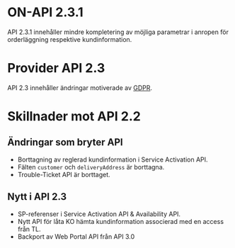 # ON-API 2.3.1

API 2.3.1 innehåller mindre kompletering av möjliga parametrar i anropen för orderläggning respektive kundinformation.

# Provider API 2.3

API 2.3 innehåller ändringar motiverade av [GDPR][wikipedia-gdpr].

# Skillnader mot API 2.2

## Ändringar som bryter API

* Borttagning av reglerad kundinformation i Service Activation API.
 * Fälten `customer` och `deliveryAddress` är borttagna.
 * Trouble-Ticket API är borttaget.

## Nytt i API 2.3

* SP-referenser i Service Activation API & Availability API.
* Nytt API för låta KO hämta kundinformation associerad med en access från TL.
* Backport av Web Portal API från API 3.0

[wikipedia-gdpr]: https://sv.wikipedia.org/wiki/Allm%C3%A4nna_dataskyddsf%C3%B6rordningen "Allmänna_dataskyddsförordningen"
